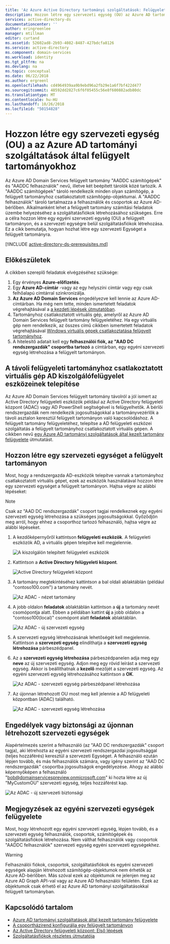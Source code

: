 ```yaml
---
title: 'Az Azure Active Directory tartományi szolgáltatások: Felügyeleti útmutató |} A Microsoft Docs'
description: Hozzon létre egy szervezeti egység (OU) az Azure AD tartományi szolgáltatások által felügyelt tartományokhoz
services: active-directory-ds
documentationcenter: ''
author: eringreenlee
manager: mtillman
editor: curtand
ms.assetid: 52602ad8-2b93-4082-8487-427bdcfa8126
ms.service: active-directory
ms.component: domain-services
ms.workload: identity
ms.tgt_pltfrm: na
ms.devlang: na
ms.topic: conceptual
ms.date: 06/22/2018
ms.author: ergreenl
ms.openlocfilehash: cd4964939aa9b9ebd96a2fb29e1a6f7bf422d477
ms.sourcegitcommit: 48592dd2827c6f6f05455c56e8f600882adb80dc
ms.translationtype: MT
ms.contentlocale: hu-HU
ms.lasthandoff: 10/26/2018
ms.locfileid: "50154828"
---
```

# <a name="create-an-organizational-unit-ou-on-an-azure-ad-domain-services-managed-domain"></a>Hozzon létre egy szervezeti egység (OU) a az Azure AD tartományi szolgáltatások által felügyelt tartományokhoz
Az Azure AD Domain Services felügyelt tartomány "AADDC számítógépek" és "AADDC felhasználók" nevű, illetve két beépített tárolók közé tartozik. A "AADDC számítógépek" tároló rendelkezik minden olyan számítógép, a felügyelt tartományhoz csatlakoztatott számítógép-objektumai. A "AADDC felhasználók" tároló tartalmazza a felhasználók és csoportok az Azure AD-bérlőben. Alkalmanként lehet a felügyelt tartomány számítási feladatok üzembe helyezéséhez a szolgáltatásfiókok létrehozásához szükséges. Erre a célra hozzon létre egy egyéni szervezeti egység (OU) a felügyelt tartományon, és a szervezeti egységre belül szolgáltatásfiókok létrehozása. Ez a cikk bemutatja, hogyan hozhat létre egy szervezeti Egységet a felügyelt tartományra.

[!INCLUDE [active-directory-ds-prerequisites.md](../../includes/active-directory-ds-prerequisites.md)]

## <a name="before-you-begin"></a>Előkészületek
A cikkben szereplő feladatok elvégzéséhez szüksége:

1. Egy érvényes **Azure-előfizetés**.
2. Egy **Azure AD-címtár** -vagy az egy helyszíni címtár vagy egy csak felhőalapú címtárral szinkronizálja.
3. **Az Azure AD Domain Services** engedélyezve kell lennie az Azure AD-címtárban. Ha még nem tette, minden ismertetett feladatok végrehajtásával a [a kezdeti lépések útmutatóban](active-directory-ds-getting-started.md).
4. Tartományhoz csatlakoztatott virtuális gép, amelyről az Azure AD Domain Services felügyelt tartomány felügyeletéhez. Ha egy virtuális gép nem rendelkezik, az összes című cikkben ismertetett feladatok végrehajtásával [Windows virtuális gépek csatlakoztatása felügyelt tartományhoz](active-directory-ds-admin-guide-join-windows-vm.md).
5. A hitelesítő adatait kell egy **felhasználói fiók, az "AAD DC rendszergazdák" csoportba tartozó** a címtárban, egy egyéni szervezeti egység létrehozása a felügyelt tartományon.

## <a name="install-ad-administration-tools-on-a-domain-joined-virtual-machine-for-remote-administration"></a>A távoli felügyeleti tartományhoz csatlakoztatott virtuális gép AD kiszolgálófelügyelet eszközeinek telepítése
Az Azure AD Domain Services felügyelt tartomány távolról a jól ismert az Active Directory felügyeleti eszközök például az Active Directory felügyeleti központ (ADAC) vagy AD PowerShell segítségével is felügyelhetők. A bérlői rendszergazdák nem rendelkezik jogosultságokkal a tartományvezérlők a távoli asztalon keresztül felügyelt tartományon való kapcsolódáshoz. A felügyelt tartomány felügyeletéhez, telepítse a AD felügyeleti eszközei szolgáltatás a felügyelt tartományhoz csatlakoztatott virtuális gépen. A cikkben nevű [egy Azure AD tartományi szolgáltatások által kezelt tartomány felügyelete](active-directory-ds-admin-guide-administer-domain.md) útmutatást.

## <a name="create-an-organizational-unit-on-the-managed-domain"></a>Hozzon létre egy szervezeti egységet a felügyelt tartományon
Most, hogy a rendszergazda AD-eszközök telepítve vannak a tartományhoz csatlakoztatott virtuális gépet, ezek az eszközök használatával hozzon létre egy szervezeti egységet a felügyelt tartományon. Hajtsa végre az alábbi lépéseket:

> [!NOTE]
> Csak az "AAD DC rendszergazdák" csoport tagjai rendelkeznek egy egyéni szervezeti egység létrehozása a szükséges jogosultságokkal. Győződjön meg arról, hogy ehhez a csoporthoz tartozó felhasználó, hajtsa végre az alábbi lépéseket.
>
>

1. A kezdőképernyőről kattintson **felügyeleti eszközök**. A felügyeleti eszközök AD, a virtuális gépen telepítve kell megjelennie.

    ![A kiszolgálón telepített felügyeleti eszközök](./media/active-directory-domain-services-admin-guide/install-rsat-admin-tools-installed.png)
2. Kattintson a **Active Directory felügyeleti központ**.

    ![Active Directory felügyeleti központ](./media/active-directory-domain-services-admin-guide/adac-overview.png)
3. A tartomány megtekintéséhez kattintson a bal oldali ablaktáblán (például "contoso100.com") a tartomány nevét.

    ![Az ADAC - nézet tartomány](./media/active-directory-domain-services-admin-guide/create-ou-adac-overview.png)
4. A jobb oldalon **feladatok** ablaktáblán kattintson a **új** a tartomány nevét csomópontja alatt. Ebben a példában kattint **új** a jobb oldalon a "contoso100(local)" csomópont alatt **feladatok** ablaktáblán.

    ![Az ADAC - új szervezeti egység](./media/active-directory-domain-services-admin-guide/create-ou-adac-new-ou.png)
5. A szervezeti egység létrehozásának lehetőségét kell megjelennie. Kattintson a **szervezeti egység** elindíthatja a **szervezeti egység létrehozása** párbeszédpanel.
6. Az a **szervezeti egység létrehozása** párbeszédpanelen adja meg egy **neve** az új szervezeti egység. Adjon meg egy rövid leírást a szervezeti egység. Akkor is beállíthatnak a **kezelő** mezőjét a szervezeti egység. Az egyéni szervezeti egység létrehozásához kattintson a **OK**.

    ![Az ADAC - szervezeti egység párbeszédpanel létrehozása](./media/active-directory-domain-services-admin-guide/create-ou-dialog.png)
7. Az újonnan létrehozott OU most meg kell jelennie a AD felügyeleti központban (ADAC) található.

    ![Az ADAC - szervezeti egység létrehozása](./media/active-directory-domain-services-admin-guide/create-ou-done.png)

## <a name="permissionssecurity-for-newly-created-ous"></a>Engedélyek vagy biztonsági az újonnan létrehozott szervezeti egységek
Alapértelmezés szerint a felhasználó (az "AAD DC rendszergazdák" csoport tagja), aki létrehozta az egyéni szervezeti rendszergazdai jogosultsággal (teljes hozzáférés) keresztül a szervezeti Egységet. A felhasználó ezután lépjen tovább, és más felhasználók számára, vagy igény szerint az "AAD DC rendszergazdák" csoportba jogosultságok engedélyezése. Ahogy az alábbi képernyőképen a felhasználó "bob@domainservicespreview.onmicrosoft.com" ki hozta létre az új "MyCustomOU" szervezeti egység, teljes hozzáférést kap.

 ![Az ADAC - új szervezeti biztonsági](./media/active-directory-domain-services-admin-guide/create-ou-permissions.png)

## <a name="notes-on-administering-custom-ous"></a>Megjegyzések az egyéni szervezeti egységek felügyelete
Most, hogy létrehozott egy egyéni szervezeti egység, lépjen tovább, és a szervezeti egység felhasználók, csoportok, számítógépek és szolgáltatásfiókok létrehozása. Nem válthat felhasználók vagy csoportok "AADDC felhasználók" szervezeti egység egyéni szervezeti egységekhez.

> [!WARNING]
> Felhasználói fiókok, csoportok, szolgáltatásfiókok és egyéni szervezeti egységek alapján létrehozott számítógép-objektumok nem érhetők az Azure AD-bérlőben. Más szóval ezek az objektumok ne jelenjen meg az Azure AD Graph API-val vagy az Azure AD felhasználói felületén. Ezek az objektumok csak érhető el az Azure AD tartományi szolgáltatásokkal felügyelt tartományban.
>
>

## <a name="related-content"></a>Kapcsolódó tartalom
* [Azure AD tartományi szolgáltatások által kezelt tartomány felügyelete](active-directory-ds-admin-guide-administer-domain.md)
* [A csoportházirend konfigurálja egy felügyelt tartományon](active-directory-ds-admin-guide-administer-group-policy.md)
* [Az Active Directory felügyeleti központ: Első lépések](https://technet.microsoft.com/library/dd560651.aspx)
* [Szolgáltatásfiókok részletes útmutatója](https://technet.microsoft.com/library/dd548356.aspx)
